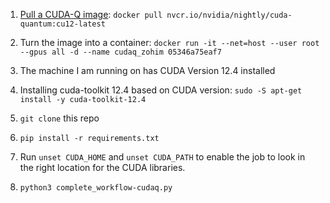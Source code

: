 
1. [Pull a CUDA-Q image](https://nvidia.github.io/cuda-quantum/latest/using/quick_start.html#install-cuda-q:~:text=This%20Quick%20Start,Installation%20Guide.): `docker pull nvcr.io/nvidia/nightly/cuda-quantum:cu12-latest` 

2. Turn the image into a container: `docker run -it --net=host --user root --gpus all -d --name cudaq_zohim 05346a75eaf7` 

4. The machine I am running on has CUDA Version 12.4 installed

5. Installing cuda-toolkit 12.4 based on CUDA version: `sudo -S apt-get install -y cuda-toolkit-12.4 `

6. `git clone` this repo 

7. `pip install -r requirements.txt`

7. Run `unset CUDA_HOME` and `unset CUDA_PATH` to enable the job to look in the right location for the CUDA libraries.

8. `python3 complete_workflow-cudaq.py`

